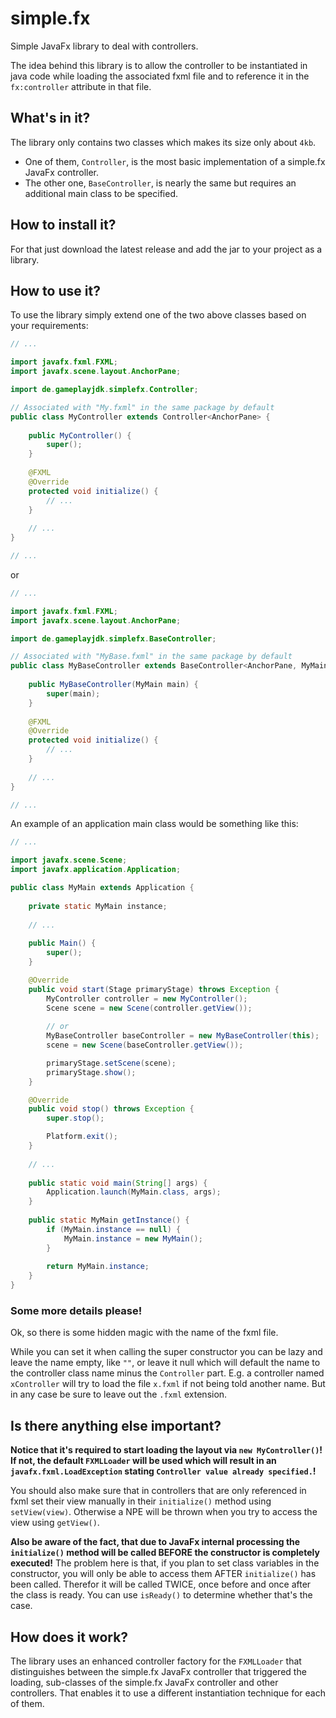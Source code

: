 # simple.fx

Simple JavaFx library to deal with controllers.

The idea behind this library is to allow the controller to be instantiated in java code while loading the associated fxml file and to reference it in the `fx:controller` attribute in that file.

## What's in it?

The library only contains two classes which makes its size only about `4kb`.

 - One of them, `Controller`, is the most basic implementation of a simple.fx JavaFx controller.
 - The other one, `BaseController`, is nearly the same but requires an additional main class to be specified.

## How to install it?

For that just download the latest release and add the jar to your project as a library.

## How to use it?

To use the library simply extend one of the two above classes based on your requirements:

```java
// ...

import javafx.fxml.FXML;
import javafx.scene.layout.AnchorPane;

import de.gameplayjdk.simplefx.Controller;

// Associated with "My.fxml" in the same package by default
public class MyController extends Controller<AnchorPane> {
    
    public MyController() {
        super();
    }
    
    @FXML
    @Override
    protected void initialize() {
        // ...
    }
    
    // ...
}

// ...
```

or

```java
// ...

import javafx.fxml.FXML;
import javafx.scene.layout.AnchorPane;

import de.gameplayjdk.simplefx.BaseController;

// Associated with "MyBase.fxml" in the same package by default
public class MyBaseController extends BaseController<AnchorPane, MyMain> {
    
    public MyBaseController(MyMain main) {
        super(main);
    }
    
    @FXML
    @Override
    protected void initialize() {
        // ...
    }
    
    // ...
}

// ...
```

An example of an application main class would be something like this:

```java
// ...

import javafx.scene.Scene;
import javafx.application.Application;

public class MyMain extends Application {
    
    private static MyMain instance;
    
    // ...
    
    public Main() {
        super();
    }

    @Override
    public void start(Stage primaryStage) throws Exception {
        MyController controller = new MyController();
        Scene scene = new Scene(controller.getView());
        
        // or
        MyBaseController baseController = new MyBaseController(this);
        scene = new Scene(baseController.getView());

        primaryStage.setScene(scene);
        primaryStage.show();
    }

    @Override
    public void stop() throws Exception {
        super.stop();

        Platform.exit();
    }
    
    // ...
    
    public static void main(String[] args) {
        Application.launch(MyMain.class, args);
    }
    
    public static MyMain getInstance() {
        if (MyMain.instance == null) {
            MyMain.instance = new MyMain();
        }
        
        return MyMain.instance;
    }
}

```

### Some more details please!

Ok, so there is some hidden magic with the name of the fxml file.

While you can set it when calling the super constructor you can be lazy and leave the name empty, like `""`, or leave it null which will default the name to the controller class name minus the `Controller` part. E.g. a controller named `xController` will try to load the file `x.fxml` if not being told another name. But in any case be sure to leave out the `.fxml` extension.

## Is there anything else important?

**Notice that it's required to start loading the layout via `new MyController()`! If not, the default `FXMLLoader` will be used which will result in an `javafx.fxml.LoadException` stating `Controller value already specified.`!**

You should also make sure that in controllers that are only referenced in fxml set their view manually in their `initialize()` method using `setView(view)`. Otherwise a NPE will be thrown when you try to access the view using `getView()`.

**Also be aware of the fact, that due to JavaFx internal processing the `initialize()` method will be called BEFORE the constructor is completely executed!**
The problem here is that, if you plan to set class variables in the constructor, you will only be able to access them AFTER `initialize()` has been called. Therefor it will be called TWICE, once before and once after the class is ready. You can use `isReady()` to determine whether that's the case.

## How does it work?

The library uses an enhanced controller factory for the `FXMLLoader` that distinguishes between the simple.fx JavaFx controller that triggered the loading, sub-classes of the simple.fx JavaFx controller and other controllers.
That enables it to use a different instantiation technique for each of them.
